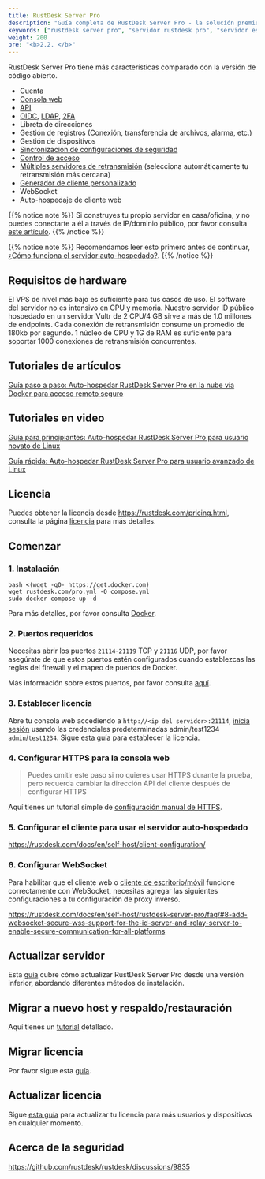 ```yaml
---
title: RustDesk Server Pro
description: "Guía completa de RustDesk Server Pro - la solución premium auto-hospedada de escritorio remoto. Características de autenticación empresarial (OIDC, LDAP, 2FA), consola web, acceso API y controles de seguridad avanzados para despliegue profesional."
keywords: ["rustdesk server pro", "servidor rustdesk pro", "servidor escritorio remoto", "acceso remoto empresarial", "rustdesk profesional", "rdp auto-hospedado", "rustdesk empresarial", "solución escritorio remoto", "licencia rustdesk", "consola web rustdesk"]
weight: 200
pre: "<b>2.2. </b>"
---
```


RustDesk Server Pro tiene más características comparado con la versión de código abierto.

- Cuenta
- [Consola web](https://rustdesk.com/docs/en/self-host/rustdesk-server-pro/console/)
- [API](https://github.com/rustdesk/rustdesk/wiki/FAQ#api-of-rustdesk-server-pro)
- [OIDC](https://rustdesk.com/docs/en/self-host/rustdesk-server-pro/oidc/), [LDAP](https://rustdesk.com/docs/en/self-host/rustdesk-server-pro/ldap/), [2FA](https://rustdesk.com/docs/en/self-host/rustdesk-server-pro/2fa/)
- Libreta de direcciones
- Gestión de registros (Conexión, transferencia de archivos, alarma, etc.)
- Gestión de dispositivos
- [Sincronización de configuraciones de seguridad](https://rustdesk.com/docs/en/self-host/rustdesk-server-pro/strategy/)
- [Control de acceso](https://rustdesk.com/docs/en/self-host/rustdesk-server-pro/permissions/)
- [Múltiples servidores de retransmisión](https://rustdesk.com/docs/en/self-host/rustdesk-server-pro/relay/) (selecciona automáticamente tu retransmisión más cercana)
- [Generador de cliente personalizado](https://rustdesk.com/docs/en/self-host/client-configuration/#1-custom-client-generator-pro-only)
- WebSocket
- Auto-hospedaje de cliente web

{{% notice note %}}
Si construyes tu propio servidor en casa/oficina, y no puedes conectarte a él a través de IP/dominio público, por favor consulta [este artículo](https://rustdesk.com/docs/en/self-host/nat-loopback-issues/).
{{% /notice %}}

{{% notice note %}}
Recomendamos leer esto primero antes de continuar, [¿Cómo funciona el servidor auto-hospedado?](/docs/en/self-host/#how-does-self-hosted-server-work).
{{% /notice %}}

## Requisitos de hardware

El VPS de nivel más bajo es suficiente para tus casos de uso. El software del servidor no es intensivo en CPU y memoria. Nuestro servidor ID público hospedado en un servidor Vultr de 2 CPU/4 GB sirve a más de 1.0 millones de endpoints. Cada conexión de retransmisión consume un promedio de 180kb por segundo. 1 núcleo de CPU y 1G de RAM es suficiente para soportar 1000 conexiones de retransmisión concurrentes.

## Tutoriales de artículos
[Guía paso a paso: Auto-hospedar RustDesk Server Pro en la nube vía Docker para acceso remoto seguro](https://www.linkedin.com/pulse/step-by-step-guide-self-host-rustdesk-server-pro-cloud-montinaro-fwnmf/)

## Tutoriales en video

[Guía para principiantes: Auto-hospedar RustDesk Server Pro para usuario novato de Linux](https://www.youtube.com/watch?v=MclmfYR3frk)

[Guía rápida: Auto-hospedar RustDesk Server Pro para usuario avanzado de Linux](https://youtu.be/gMKFEziajmo)


## Licencia

Puedes obtener la licencia desde https://rustdesk.com/pricing.html, consulta la página [licencia](https://rustdesk.com/docs/en/self-host/rustdesk-server-pro/license/) para más detalles.

## Comenzar
### 1. Instalación

```
bash <(wget -qO- https://get.docker.com)
wget rustdesk.com/pro.yml -O compose.yml
sudo docker compose up -d
```

Para más detalles, por favor consulta [Docker](/docs/en/self-host/rustdesk-server-pro/installscript/docker/).

### 2. Puertos requeridos

Necesitas abrir los puertos `21114`-`21119` TCP y `21116` UDP, por favor asegúrate de que estos puertos estén configurados cuando establezcas las reglas del firewall y el mapeo de puertos de Docker.

Más información sobre estos puertos, por favor consulta [aquí](/docs/en/self-host/rustdesk-server-oss/install/#ports).

### 3. Establecer licencia

Abre tu consola web accediendo a `http://<ip del servidor>:21114`, [inicia sesión](/docs/en/self-host/rustdesk-server-pro/console/#log-in) usando las credenciales predeterminadas admin/test1234 `admin`/`test1234`. Sigue [esta guía](/docs/en/self-host/rustdesk-server-pro/license/#set-license) para establecer la licencia.

### 4. Configurar HTTPS para la consola web

> Puedes omitir este paso si no quieres usar HTTPS durante la prueba, pero recuerda cambiar la dirección API del cliente después de configurar HTTPS

Aquí tienes un tutorial simple de [configuración manual de HTTPS](https://rustdesk.com/docs/en/self-host/rustdesk-server-pro/faq/#set-up-https-for-web-console-manually).

### 5. Configurar el cliente para usar el servidor auto-hospedado

https://rustdesk.com/docs/en/self-host/client-configuration/

### 6. Configurar WebSocket

Para habilitar que el cliente web o [cliente de escritorio/móvil](/docs/en/self-host/client-configuration/advanced-settings/#allow-websocket) funcione correctamente con WebSocket, necesitas agregar las siguientes configuraciones a tu configuración de proxy inverso.

https://rustdesk.com/docs/en/self-host/rustdesk-server-pro/faq/#8-add-websocket-secure-wss-support-for-the-id-server-and-relay-server-to-enable-secure-communication-for-all-platforms


## Actualizar servidor

Esta [guía](https://rustdesk.com/docs/en/self-host/rustdesk-server-pro/faq/#there-is-a-new-version-of-rustdesk-server-pro-out-how-can-i-upgrade) cubre cómo actualizar RustDesk Server Pro desde una versión inferior, abordando diferentes métodos de instalación.

## Migrar a nuevo host y respaldo/restauración

Aquí tienes un [tutorial](https://github.com/rustdesk/rustdesk-server-pro/discussions/184) detallado.

## Migrar licencia

Por favor sigue esta [guía](https://rustdesk.com/docs/en/self-host/rustdesk-server-pro/license/#invoices-license-retrieval-and-migration).

## Actualizar licencia

Sigue [esta guía](/docs/en/self-host/rustdesk-server-pro/license/#renewupgrade-license) para actualizar tu licencia para más usuarios y dispositivos en cualquier momento.

## Acerca de la seguridad

https://github.com/rustdesk/rustdesk/discussions/9835